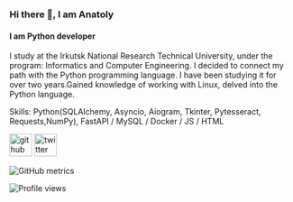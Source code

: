 ### Hi there 👋, I am **Anatoly**
#### I am Python developer 
I study at the Irkutsk National Research Technical University, under the program: Informatics and Computer Engineering. I decided to connect my path with the Python programming language. I have been studying it for over two years.Gained knowledge of working with Linux, delved into the Python language. 

Skills: Python(SQLAlchemy, Asyncio, Aiogram, Tkinter, Pytesseract, Requests,NumPy), FastAPI / MySQL / Docker / JS / HTML


[<img src='https://cdn.jsdelivr.net/npm/simple-icons@3.0.1/icons/github.svg' alt='github' height='40'>](https://github.com/kukymber)  [<img src='https://cdn.jsdelivr.net/npm/simple-icons@3.0.1/icons/twitter.svg' alt='twitter' height='40'>](https://twitter.com/Anatol11_O)  

![GitHub metrics](https://metrics.lecoq.io/kukymber)  

![Profile views](https://gpvc.arturio.dev/kukymber)  
